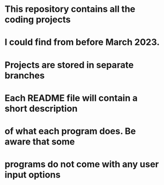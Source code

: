 # This repository contains all the coding projects
# I could find from before March 2023.
#
# Projects are stored in separate branches

# Each README file will contain a short description
# of what each program does. Be aware that some 
# programs do not come with any user input options
